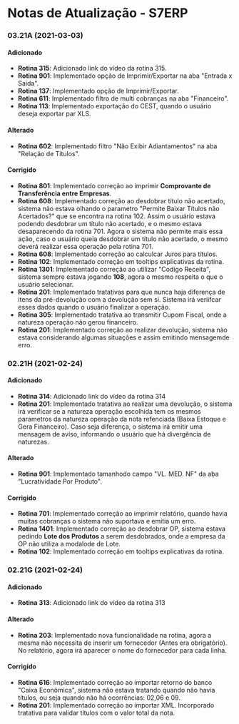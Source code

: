 # Notas de Atualização - S7ERP

### 03.21A (2021-03-03)

#### Adicionado

* **Rotina 315**: Adicionado link do vídeo da rotina 315.
* **Rotina 901**: Implementado opção de Imprimir/Exportar na aba "Entrada x Saida".
* **Rotina 137**: Implementado opção de Imprimir/Exportar.
* **Rotina 611**: Implementado filtro de multi cobranças na aba "Financeiro".
* **Rotina 113**: Implementado exportação do CEST, quando o usuário deseja exportar par XLS.

#### Alterado

* **Rotina 602**: Implementado filtro "Não Exibir Adiantamentos" na aba "Relação de Títulos".

#### Corrigido

* **Rotina 801**: Implementado correção ao imprimir **Comprovante de Transferência entre Empresas**.
* **Rotina 608**: Implementado correção ao desdobrar título não acertado, sistema não estava olhando o parametro "Permite Baixar Títulos não Acertados?" que se encontra na rotina 102. Assim o usuário estava podendo desdobrar um título não acertado, e o mesmo estava desaparecendo da rotina 701. Agora o sistema não permite mais essa ação, caso o usuário queia desdobrar um título não acertado, o mesmo deverá realizar essa operação pela rotina 701.
* **Rotina 608**: Implementado correção ao calculcar Juros para títulos.
* **Rotina 102**: Implementado correção em tooltips explicativas da rotina.
* **Rotina 1301**: Implementado correção ao utilizar "Codigo Receita", sistema sempre estava jogando **108**, agora o mesmo respeita o que o usuário selecionar.
* **Rotina 201**: Implementado tratativas para que nunca haja diferença de itens da pré-devolução com a devolução sem si. Sistema irá veriifcar esses dados quando o usuário finalizar a operação.
* **Rotina 305**: Implementado tratativa ao transmitir Cupom Fiscal, onde a natureza operação não gerou financeiro.
* **Rotina 201**: Implementado correção ao realizar devolução, sistema nào estava considerando algumas situações e assim emitindo mensagemde erro.

### 02.21H (2021-02-24)

#### Adicionado

* **Rotina 314**: Adicionado link do vídeo da rotina 314
* **Rotina 201**: Implementado tratativa ao realizar uma devolução, o sistema irá verificar se a natureza operação escolhida tem os mesmos parametros da natureza operação da nota refenciada (Baixa Estoque e Gera Financeiro). Caso seja diferença, o sistema irá emitir uma mensagem de aviso, informando o usuário que há divergência de naturezas.

#### Alterado

* **Rotina 901**: Implementado tamanhodo campo "VL. MED. NF" da aba "Lucratividade Por Produto".

#### Corrigido

* **Rotina 701**: Implementado correção ao imprimir relatório, quando havia muitas cobranças o sistema não suportava e emitia um erro.
* **Rotina 1401**: Implementado correção ao desdobrar OP, sistema estava pedindo **Lote dos Produtos** a serem desdobrados, onde a empresa da OP não utiliza a modalode de Lote.
* **Rotina 102**: Implementado correção em tooltips explicativas da rotina.

### 02.21G (2021-02-24)

#### Adicionado

* **Rotina 313**: Adicionado link do vídeo da rotina 313

#### Alterado

* **Rotina 203**: Implementado nova funcionalidade na rotina, agora a mesma não necessita de inserir um fornecedor (Antes era obrigatório). No relatório, agora irá aparecer o nome do fornecedor para cada linha.

#### Corrigido

* **Rotina 616**: Implementado correção ao importar retorno do banco "Caixa Econômica", sistema não estava tratando quando não havia títulos, ou seja quando não há ocorrências: 02,06 e 09.
* **Rotina 201**: Implementado correção ao importar XML. Incorporado tratativa para validar títulos com o valor total da nota.
